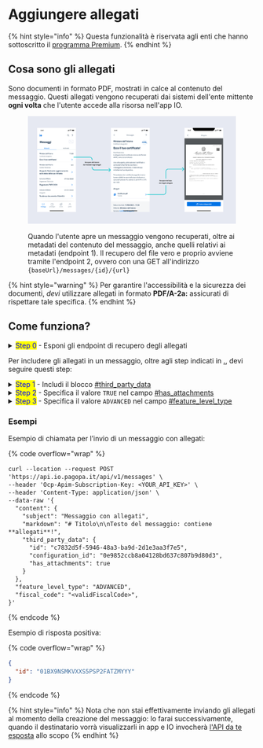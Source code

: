 # Aggiungere allegati

{% hint style="info" %}
Questa funzionalità è riservata agli enti che hanno sottoscritto il [programma Premium](../../abilitazioni/funzionalita-premium.md).
{% endhint %}

## Cosa sono gli allegati

Sono documenti in formato PDF, mostrati in calce al contenuto del messaggio. Questi allegati vengono recuperati dai sistemi dell'ente mittente **ogni volta** che l'utente accede alla risorsa nell'app IO.

<figure><img src="../../.gitbook/assets/Allegati.png" alt="Esempio di come un utente può visualizzare un messaggio che contiene un allegato."><figcaption><p>Quando l'utente apre un messaggio vengono recuperati, oltre ai metadati del contenuto del messaggio, anche quelli relativi ai metadati (endpoint 1). Il recupero del file vero e proprio avviene tramite l'endpoint 2, ovvero con una GET all'indirizzo <code>{baseUrl}/messages/{id}/{url}</code></p></figcaption></figure>

{% hint style="warning" %}
Per garantire l'accessibilità e la sicurezza dei documenti, _devi_ utilizzare allegati in formato **PDF/A-2a:** assicurati di rispettare tale specifica.
{% endhint %}

## Come funziona?

<details>

<summary><mark style="color:blue;">Step 0</mark> - Esponi gli endpoint di recupero degli allegati</summary>

Per permettere a IO di recuperare il contenuto di un messaggio e dei suoi allegati, **devi mettere a disposizione un **_**REST web service**_ conforme alla [relativa OpenAPI](https://editor.swagger.io/?url=https://raw.githubusercontent.com/pagopa/io-backend/master/openapi/consumed/api\_remote\_content.yaml).

Per maggiori informazioni, leggi le [openapi-endpoint-di-recupero-dei-contenuti-remotizzati.md](../../api-e-specifiche/openapi-endpoint-di-recupero-dei-contenuti-remotizzati.md "mention").

</details>

Per includere gli allegati in un messaggio, oltre agli step indicati in [.](./ "mention"), devi seguire questi step:

<details>

<summary><mark style="color:blue;">Step 1</mark> - Includi il blocco <a data-mention href="../../api-e-specifiche/api-messaggi/submit-a-message-passing-the-user-fiscal_code-in-the-request-body.md#third_party_data">#third_party_data</a></summary>

Includi il blocco [#third\_party\_data](../../api-e-specifiche/api-messaggi/submit-a-message-passing-the-user-fiscal\_code-in-the-request-body.md#third\_party\_data "mention") specificando la [configurazione-remota.md](../../setup-iniziale/configurazione-remota.md "mention") di riferimento e l'`id` di correlazione remota, che IO ti restituirà quando ti chiederà i metadati e, successivamente, i byte degli allegati al particolare messaggio che stai inviando.

</details>

<details>

<summary><mark style="color:blue;">Step 2</mark> - Specifica il valore <code>TRUE</code> nel campo <a data-mention href="../../api-e-specifiche/api-messaggi/submit-a-message-passing-the-user-fiscal_code-in-the-request-body.md#has_attachments">#has_attachments</a> </summary>

Specifica il valore `true` nel campo [#has\_attachments](../../api-e-specifiche/api-messaggi/submit-a-message-passing-the-user-fiscal\_code-in-the-request-body.md#has\_attachments "mention") presente nel blocco [#third\_party\_data](../../api-e-specifiche/api-messaggi/submit-a-message-passing-the-user-fiscal\_code-in-the-request-body.md#third\_party\_data "mention").

</details>

<details>

<summary><mark style="color:blue;">Step 3</mark> - Specifica il valore <code>ADVANCED</code> nel campo <a data-mention href="../../api-e-specifiche/api-messaggi/submit-a-message-passing-the-user-fiscal_code-in-the-request-body.md#feature_level_type">#feature_level_type</a> </summary>

Specifica il valore `ADVANCED` nel campo [#feature\_level\_type](../../api-e-specifiche/api-messaggi/submit-a-message-passing-the-user-fiscal\_code-in-the-request-body.md#feature\_level\_type "mention") presente nella request.

</details>

### Esempi

Esempio di chiamata per l’invio di un messaggio con allegati:

{% code overflow="wrap" %}
```shell
curl --location --request POST 'https://api.io.pagopa.it/api/v1/messages' \
--header 'Ocp-Apim-Subscription-Key: <YOUR_API_KEY>' \
--header 'Content-Type: application/json' \
--data-raw '{
  "content": {
    "subject": "Messaggio con allegati",
    "markdown": "# Titolo\n\nTesto del messaggio: contiene **allegati**!",
    "third_party_data": {
      "id": "c7832d5f-5946-48a3-ba9d-2d1e3aa3f7e5", 
      "configuration_id": "0e9852ccb8a04128bd637c807b9d80d3",
      "has_attachments": true
    }
  },
  "feature_level_type": "ADVANCED",
  "fiscal_code": "<validFiscalCode>",
}'
```
{% endcode %}

Esempio di risposta positiva:

{% code overflow="wrap" %}
```json
{
  "id": "01BX9NSMKVXXS5PSP2FATZMYYY"
}
```
{% endcode %}

{% hint style="info" %}
Nota che non stai effettivamente inviando gli allegati al momento della creazione del messaggio: lo farai successivamente, quando il destinatario vorrà visualizzarli in app e IO invocherà [l'API da te esposta](../../api-e-specifiche/openapi-endpoint-di-recupero-dei-contenuti-remotizzati.md#endpoint-di-recupero-dei-byte-del-singolo-allegato) allo scopo
{% endhint %}
